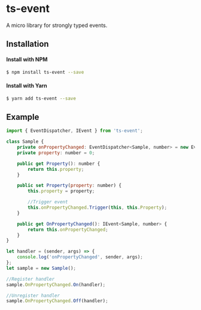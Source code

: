 # ts-event

A micro library for strongly typed events.

## Installation

#### Install with NPM

```sh
$ npm install ts-event --save
```

#### Install with Yarn

```sh
$ yarn add ts-event --save
```

## Example

```javascript
import { EventDispatcher, IEvent } from 'ts-event';

class Sample {
    private onPropertyChanged: EventDispatcher<Sample, number> = new EventDispatcher<Sample, number>();
    private property: number = 0;

    public get Property(): number {
        return this.property;
    }

    public set Property(property: number) {
        this.property = property;

        //Trigger event
        this.onPropertyChanged.Trigger(this, this.Property);
    }

    public get OnPropertyChanged(): IEvent<Sample, number> {
        return this.onPropertyChanged;
    }
}

let handler = (sender, args) => {
    console.log('onPropertyChanged', sender, args);
};
let sample = new Sample();

//Register handler
sample.OnPropertyChanged.On(handler);

//Unregister handler
sample.OnPropertyChanged.Off(handler);
```
